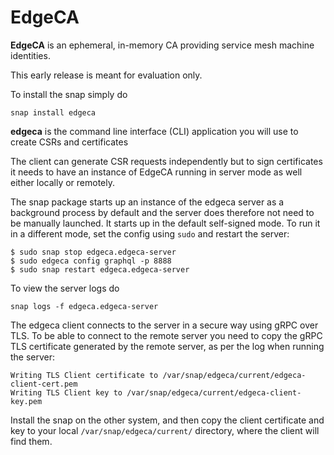 # EdgeCA
**EdgeCA** is an ephemeral, in-memory CA providing service mesh machine identities.

This early release is meant for evaluation only.

To install the snap simply do

```
snap install edgeca
```

 
**edgeca** is the command line interface (CLI) application you will use to create CSRs and certificates

The client can generate CSR requests independently but to sign certificates it needs to have an instance of EdgeCA running in server mode as well either locally or remotely. 


The snap package starts up an instance of the edgeca server as a background process by default and the server does therefore not need to be manually launched. It starts up in the default self-signed mode. To run it in a different mode, set the config using `sudo` and restart the server:


```
$ sudo snap stop edgeca.edgeca-server 
$ sudo edgeca config graphql -p 8888
$ sudo snap restart edgeca.edgeca-server
```
 

To view the server logs do

```
snap logs -f edgeca.edgeca-server
```

The edgeca client connects to the server in a secure way using gRPC over TLS. To be able to connect to the remote server you need to copy the gRPC TLS certificate generated by the remote server, as per the log when running the server:

```
Writing TLS Client certificate to /var/snap/edgeca/current/edgeca-client-cert.pem
Writing TLS Client key to /var/snap/edgeca/current/edgeca-client-key.pem
```
Install the snap on the other system, and then copy the client certificate and key to your local `/var/snap/edgeca/current/` directory, where the client will find them.
